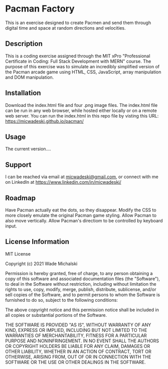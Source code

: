 # Pacman Factory

This is an exercise designed to create Pacmen and send them through digital time and space at random directions and velocities.

## Description

This is a coding exercise assigned through the MIT xPro "Professional Certificate in Coding: Full Stack Development with MERN" course. The purpose of this exercise was to simulate an incredibly simplified version of the Pacman arcade game using HTML, CSS, JavaScript, array manipulation and DOM manipulation.

## Installation

Download the index.html file and four .png image files. The index.html file can be run in any web browser, while hosted either locally or on a remote web server. You can run the index.html in this repo file by visting this URL: https://micwadeski.github.io/pacman/

## Usage

The current version....

## Support

I can be reached via email at micwadeski@gmail.com, or connect with me on LinkedIn at https://www.linkedin.com/in/micwadeski/

## Roadmap

Have Pacman actually eat the dots, so they disappear.
Modify the CSS to more closely emulate the original Pacman game styling.
Allow Pacman to also move vertically.
Allow Pacman's directiom to be controlled by keyboard input.

## License Information

MIT License

Copyright (c) 2021 Wade Michalski

Permission is hereby granted, free of charge, to any person obtaining a copy
of this software and associated documentation files (the "Software"), to deal
in the Software without restriction, including without limitation the rights
to use, copy, modify, merge, publish, distribute, sublicense, and/or sell
copies of the Software, and to permit persons to whom the Software is
furnished to do so, subject to the following conditions:

The above copyright notice and this permission notice shall be included in all
copies or substantial portions of the Software.

THE SOFTWARE IS PROVIDED "AS IS", WITHOUT WARRANTY OF ANY KIND, EXPRESS OR
IMPLIED, INCLUDING BUT NOT LIMITED TO THE WARRANTIES OF MERCHANTABILITY,
FITNESS FOR A PARTICULAR PURPOSE AND NONINFRINGEMENT. IN NO EVENT SHALL THE
AUTHORS OR COPYRIGHT HOLDERS BE LIABLE FOR ANY CLAIM, DAMAGES OR OTHER
LIABILITY, WHETHER IN AN ACTION OF CONTRACT, TORT OR OTHERWISE, ARISING FROM,
OUT OF OR IN CONNECTION WITH THE SOFTWARE OR THE USE OR OTHER DEALINGS IN THE
SOFTWARE.
